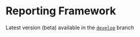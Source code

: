 # Reporting Framework

Latest version (beta) available in the [`develop`](https://github.com/mosip/reporting/tree/develop) branch
